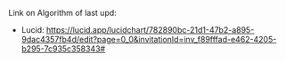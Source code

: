 Link on Algorithm of last upd:
  - Lucid: https://lucid.app/lucidchart/782890bc-21d1-47b2-a895-9dac4357fb4d/edit?page=0_0&invitationId=inv_f89fffad-e462-4205-b295-7c935c358343#
